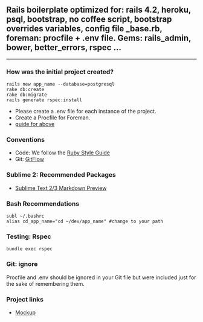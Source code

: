 ## Rails boilerplate optimized for: rails 4.2, heroku, psql, bootstrap, no coffee script, bootstrap overrides variables, config file _base.rb, foreman: procfile + .env file. Gems: rails_admin, bower, better_errors, rspec ...

---

### How was the initial project created?

```
rails new app_name --database=postgresql
rake db:create
rake db:migrate
rails generate rspec:install
```

* Please create a .env file for each instance of the project.
* Create a Procfile for Foreman.
* [guide for above](https://devcenter.heroku.com/articles/procfile)


### Conventions

* Code: We follow the [Ruby Style Guide](https://github.com/bbatsov/ruby-style-guide)
* Git: [GitFlow](http://nvie.com/posts/a-successful-git-branching-model/)


### Sublime 2: Recommended Packages

* [Sublime Text 2/3 Markdown Preview](https://github.com/revolunet/sublimetext-markdown-preview)

### Bash Recommendations

```
subl ~/.bashrc
alias cd_app_name="cd ~/dev/app_name" #change to your path
```

### Testing: Rspec

```
bundle exec rspec
```

### Git: ignore

Procfile and .env should be ignored in your Git file but were included just for the sake of remembering them.

### Project links

* [Mockup](https://moqups.com/saed.mn@gmail.com/l2VUmVHj)
